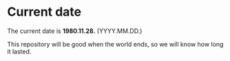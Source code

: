# Current date

The current date is **1980.11.28.** (YYYY.MM.DD.)

This repository will be good when the world ends, so we will know how long it lasted.